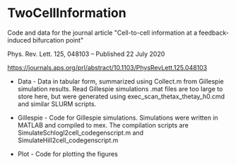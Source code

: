 # TwoCellInformation
Code and data for the journal article "Cell-to-cell information at a feedback-induced bifurcation point"

Phys. Rev. Lett. 125, 048103 – Published 22 July 2020

https://journals.aps.org/prl/abstract/10.1103/PhysRevLett.125.048103


* Data - Data in tabular form, summarized using Collect.m from Gillespie simulation results.
  Read Gillespie simulations .mat files are too large to store here, but were generated using
  exec_scan_thetax_thetay_h0.cmd and similar SLURM scripts.
 
* Gillespie - Code for Gillespie simulations. Simulations were written in MATLAB and compiled to mex.
  The compilation scripts are SimulateSchlogl2cell_codegenscript.m and SimulateHill2cell_codegenscript.m

* Plot - Code for plotting the figures
